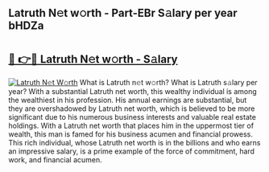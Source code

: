 ## Latruth N𝚎t w𝚘rth - Part-EBr S𝚊lary per year bHDZa

# <h2><a href="http://gc3yak9.nevu.top/?p=Latruth">🔗 👉🔴 Latruth N𝚎t w𝚘rth - S𝚊lary</a></h2>

[![Latruth N𝚎t W𝚘rth](https://i.imgur.com/Oavwk0R.jpeg)](http://gc3yak9.nevu.top/?p=Latruth)
What is Latruth n𝚎t w𝚘rth? What is Latruth s𝚊lary per year?
With a substantial Latruth net worth, this wealthy individual is among the wealthiest in his profession. His annual earnings are substantial, but they are overshadowed by Latruth net worth, which is believed to be more significant due to his numerous business interests and valuable real estate holdings. With a Latruth net worth that places him in the uppermost tier of wealth, this man is famed for his business acumen and financial prowess. This rich individual, whose Latruth net worth is in the billions and who earns an impressive salary, is a prime example of the force of commitment, hard work, and financial acumen.
